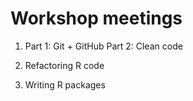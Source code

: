 # Workshop meetings


1. Part 1: Git + GitHub
   Part 2: Clean code

2. Refactoring R code

3. Writing R packages
 

